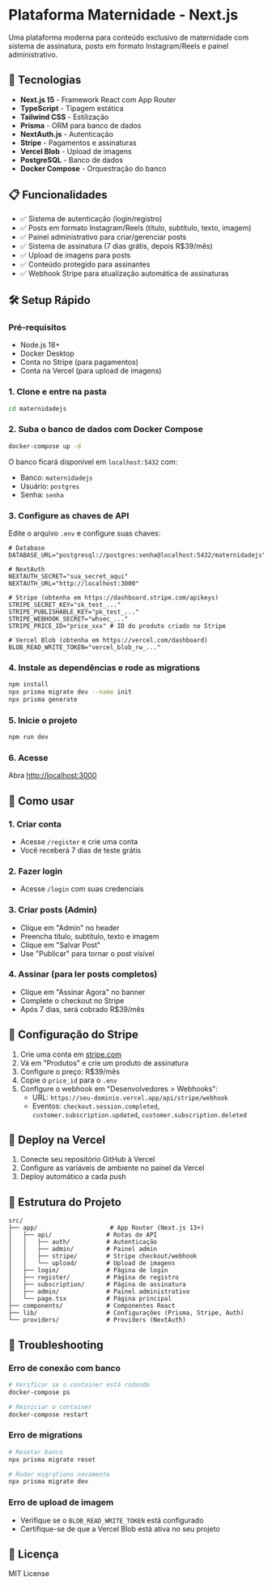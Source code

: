 # Plataforma Maternidade - Next.js

Uma plataforma moderna para conteúdo exclusivo de maternidade com sistema de assinatura, posts em formato Instagram/Reels e painel administrativo.

## 🚀 Tecnologias

- **Next.js 15** - Framework React com App Router
- **TypeScript** - Tipagem estática
- **Tailwind CSS** - Estilização
- **Prisma** - ORM para banco de dados
- **NextAuth.js** - Autenticação
- **Stripe** - Pagamentos e assinaturas
- **Vercel Blob** - Upload de imagens
- **PostgreSQL** - Banco de dados
- **Docker Compose** - Orquestração do banco

## 📋 Funcionalidades

- ✅ Sistema de autenticação (login/registro)
- ✅ Posts em formato Instagram/Reels (título, subtítulo, texto, imagem)
- ✅ Painel administrativo para criar/gerenciar posts
- ✅ Sistema de assinatura (7 dias grátis, depois R$39/mês)
- ✅ Upload de imagens para posts
- ✅ Conteúdo protegido para assinantes
- ✅ Webhook Stripe para atualização automática de assinaturas

## 🛠️ Setup Rápido

### Pré-requisitos

- Node.js 18+
- Docker Desktop
- Conta no Stripe (para pagamentos)
- Conta na Vercel (para upload de imagens)

### 1. Clone e entre na pasta

```bash
cd maternidadejs
```

### 2. Suba o banco de dados com Docker Compose

```bash
docker-compose up -d
```

O banco ficará disponível em `localhost:5432` com:
- Banco: `maternidadejs`
- Usuário: `postgres`
- Senha: `senha`

### 3. Configure as chaves de API

Edite o arquivo `.env` e configure suas chaves:

```env
# Database
DATABASE_URL="postgresql://postgres:senha@localhost:5432/maternidadejs"

# NextAuth
NEXTAUTH_SECRET="sua_secret_aqui"
NEXTAUTH_URL="http://localhost:3000"

# Stripe (obtenha em https://dashboard.stripe.com/apikeys)
STRIPE_SECRET_KEY="sk_test_..."
STRIPE_PUBLISHABLE_KEY="pk_test_..."
STRIPE_WEBHOOK_SECRET="whsec_..."
STRIPE_PRICE_ID="price_xxx" # ID do produto criado no Stripe

# Vercel Blob (obtenha em https://vercel.com/dashboard)
BLOB_READ_WRITE_TOKEN="vercel_blob_rw_..."
```

### 4. Instale as dependências e rode as migrations

```bash
npm install
npx prisma migrate dev --name init
npx prisma generate
```

### 5. Inicie o projeto

```bash
npm run dev
```

### 6. Acesse

Abra [http://localhost:3000](http://localhost:3000)

## 📖 Como usar

### 1. Criar conta
- Acesse `/register` e crie uma conta
- Você receberá 7 dias de teste grátis

### 2. Fazer login
- Acesse `/login` com suas credenciais

### 3. Criar posts (Admin)
- Clique em "Admin" no header
- Preencha título, subtítulo, texto e imagem
- Clique em "Salvar Post"
- Use "Publicar" para tornar o post visível

### 4. Assinar (para ler posts completos)
- Clique em "Assinar Agora" no banner
- Complete o checkout no Stripe
- Após 7 dias, será cobrado R$39/mês

## 🔧 Configuração do Stripe

1. Crie uma conta em [stripe.com](https://stripe.com)
2. Vá em "Produtos" e crie um produto de assinatura
3. Configure o preço: R$39/mês
4. Copie o `price_id` para o `.env`
5. Configure o webhook em "Desenvolvedores > Webhooks":
   - URL: `https://seu-dominio.vercel.app/api/stripe/webhook`
   - Eventos: `checkout.session.completed`, `customer.subscription.updated`, `customer.subscription.deleted`

## 🚀 Deploy na Vercel

1. Conecte seu repositório GitHub à Vercel
2. Configure as variáveis de ambiente no painel da Vercel
3. Deploy automático a cada push

## 📁 Estrutura do Projeto

```
src/
├── app/                    # App Router (Next.js 13+)
│   ├── api/               # Rotas de API
│   │   ├── auth/          # Autenticação
│   │   ├── admin/         # Painel admin
│   │   ├── stripe/        # Stripe checkout/webhook
│   │   └── upload/        # Upload de imagens
│   ├── login/             # Página de login
│   ├── register/          # Página de registro
│   ├── subscription/      # Página de assinatura
│   ├── admin/             # Painel administrativo
│   └── page.tsx           # Página principal
├── components/            # Componentes React
├── lib/                   # Configurações (Prisma, Stripe, Auth)
└── providers/             # Providers (NextAuth)
```

## 🐛 Troubleshooting

### Erro de conexão com banco
```bash
# Verificar se o container está rodando
docker-compose ps

# Reiniciar o container
docker-compose restart
```

### Erro de migrations
```bash
# Resetar banco
npx prisma migrate reset

# Rodar migrations novamente
npx prisma migrate dev
```

### Erro de upload de imagem
- Verifique se o `BLOB_READ_WRITE_TOKEN` está configurado
- Certifique-se de que a Vercel Blob está ativa no seu projeto

## 📝 Licença

MIT License
